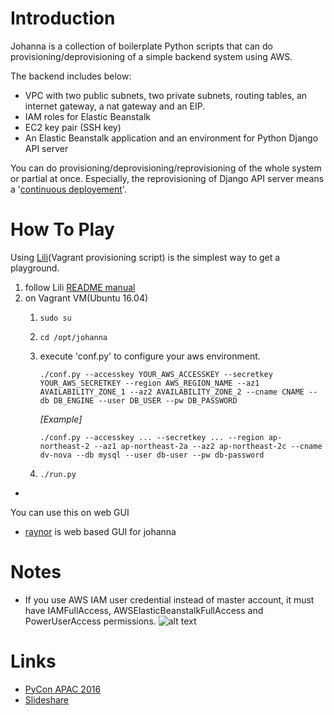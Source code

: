 # Introduction

Johanna is a collection of boilerplate Python scripts that can do provisioning/deprovisioning of a simple backend system using AWS.

The backend includes below:
- VPC with two public subnets, two private subnets, routing tables, an internet gateway, a nat gateway and an EIP.
- IAM roles for Elastic Beanstalk
- EC2 key pair (SSH key)
- An Elastic Beanstalk application and an environment for Python Django API server

You can do provisioning/deprovisioning/reprovisioning of the whole system or partial at once. Especially, the reprovisioning of Django API server means a '[continuous deployement](https://en.wikipedia.org/wiki/Continuous_delivery#Relationship_to_continuous_deployment)'.

# How To Play

Using [Lili](https://github.com/addnull/lili)(Vagrant provisioning script) is the simplest way to get a playground.

1. follow Lili [README manual](https://github.com/addnull/lili/blob/master/README.md)
1. on Vagrant VM(Ubuntu 16.04)
	1. `sudo su`
	1. `cd /opt/johanna`
	1. execute 'conf.py' to configure your aws environment.

		```
		./conf.py --accesskey YOUR_AWS_ACCESSKEY --secretkey YOUR_AWS_SECRETKEY --region AWS_REGION_NAME --az1 AVAILABILITY_ZONE_1 --az2 AVAILABILITY_ZONE_2 --cname CNAME --db DB_ENGINE --user DB_USER --pw DB_PASSWORD
		```
		
		*[Example]*
		```
		./conf.py --accesskey ... --secretkey ... --region ap-northeast-2 --az1 ap-northeast-2a --az2 ap-northeast-2c --cname dv-nova --db mysql --user db-user --pw db-password
		```

	1. `./run.py`

-

You can use this on web GUI

* [raynor](https://github.com/addnull/raynor) is web based GUI for johanna

# Notes

* If you use AWS IAM user credential instead of master account, it must have IAMFullAccess, AWSElasticBeanstalkFullAccess and PowerUserAccess permissions.
![alt text](https://github.com/addnull/johanna/raw/master/docs/images/iam_user_permissions.png "IAM user permissions")

# Links

* [PyCon APAC 2016](https://www.pycon.kr/2016apac/program/15)
* [Slideshare](http://www.slideshare.net/addnull/daily-continuous-deployment-custom-cli-aws-elastic-beanstalk-64946800)
